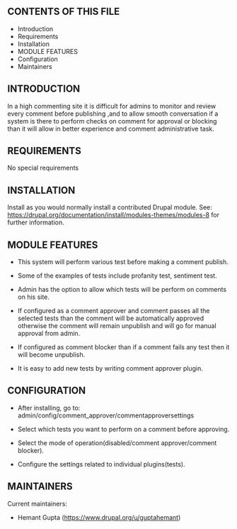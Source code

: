 CONTENTS OF THIS FILE
---------------------

 * Introduction
 * Requirements
 * Installation
 * MODULE FEATURES
 * Configuration
 * Maintainers


INTRODUCTION
------------
In a high commenting site it is difficult for admins to monitor and review every
comment before publishing ,and to allow smooth conversation if a system is there
to perform checks on comment for approval or blocking than it will allow in
better experience and comment administrative task.

REQUIREMENTS
------------

No special requirements


INSTALLATION
------------

Install as you would normally install a contributed Drupal module. See:
https://drupal.org/documentation/install/modules-themes/modules-8 for further
information.

MODULE FEATURES
---------------
 * This system will perform various test before making a comment publish.

 * Some of the examples of tests include profanity test, sentiment test.

 * Admin has the option to allow which tests will be perform on comments on his
   site.

 * If configured as a comment approver and comment passes all the selected tests
   than the comment will be automatically approved otherwise the comment will
   remain unpublish and will go for manual approval from admin.

 * If configured as comment blocker than if a comment fails any test then it will
   become unpublish.

 * It is easy to add new tests by writing comment approver plugin.

CONFIGURATION
-------------

 * After installing, go to: admin/config/comment_approver/commentapproversettings

 * Select which tests you want to perform on a comment before approving.

 * Select the mode of operation(disabled/comment approver/comment blocker).

 * Configure the settings related to individual plugins(tests).


MAINTAINERS
-----------

Current maintainers:
 * Hemant Gupta (https://www.drupal.org/u/guptahemant)
